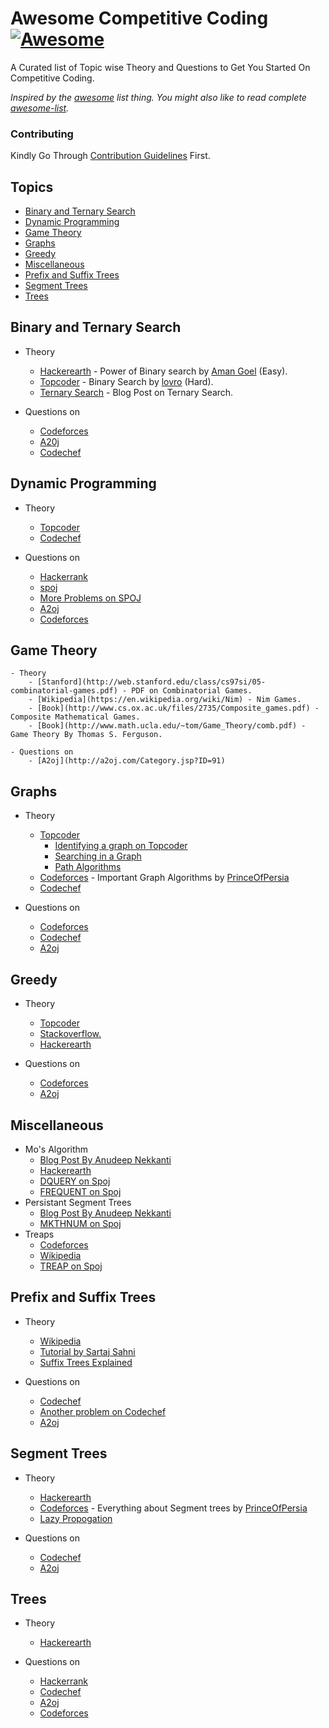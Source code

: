 # Awesome Competitive Coding [![Awesome](https://cdn.rawgit.com/sindresorhus/awesome/d7305f38d29fed78fa85652e3a63e154dd8e8829/media/badge.svg)](https://github.com/sindresorhus/awesome)

A Curated list of Topic wise Theory and Questions to Get You Started On Competitive Coding.

*Inspired by the [awesome](https://github.com/sindresorhus/awesome) list thing. You might also like to read complete [awesome-list](https://github.com/sindresorhus/awesome).*

### Contributing
Kindly Go Through [Contribution Guidelines](https://github.com/hkirat/awesome-competitive-coding/blob/master/CONTRIBUTING.md) First.

Topics
---
 - [Binary and Ternary Search](#binary-and-ternary-search)
 - [Dynamic Programming](#dynamic-programming)
 - [Game Theory](#game-theory)
 - [Graphs](#graphs)
 - [Greedy](#greedy)
 - [Miscellaneous](#miscellaneous)
 - [Prefix and Suffix Trees](#prefix-and-suffix-trees)
 - [Segment Trees](#segment-trees)
 - [Trees](#trees)

Binary and Ternary Search
---
 - Theory

 	- [Hackerearth](https://www.hackerearth.com/notes/power-of-binary-search/) - Power of Binary search by [Aman Goel](https://www.hackerearth.com/users/amangoel.vsec/) (Easy).
 	- [Topcoder](https://www.topcoder.com/community/data-science/data-science-tutorials/binary-search/) - Binary Search by [lovro](https://www.topcoder.com/member-profile/lovro/) (Hard).
 	- [Ternary Search](http://rendon.x10.mx/ternary-search/) - Blog Post on Ternary Search.
 - Questions on

 	- [Codeforces](http://codeforces.com/problemset/tags/binary%20search)
 	- [A20j](http://a2oj.com/Category.jsp?ID=40)
 	- [Codechef](https://discuss.codechef.com/tags/binarysearch/)

Dynamic Programming
---

 - Theory

 	- [Topcoder](https://www.topcoder.com/community/data-science/data-science-tutorials/dynamic-programming-from-novice-to-advanced/)
 	- [Codechef](https://www.codechef.com/wiki/tutorial-dynamic-programming)

 - Questions on

 	- [Hackerrank](https://www.hackerrank.com/domains/algorithms/dynamic-programming)
 	- [spoj](http://problemclassifier.appspot.com/?keywords=dp)
 	- [More Problems on SPOJ](http://apps.topcoder.com/forums/;jsessionid=C684F032169B7439C8012AAB6BA2018C?module=Thread&threadID=674592)
 	- [A2oj](http://a2oj.com/Category.jsp?ID=33)
 	- [Codeforces](http://codeforces.com/problemset/tags/dp)

Game Theory
---

	- Theory
		- [Stanford](http://web.stanford.edu/class/cs97si/05-combinatorial-games.pdf) - PDF on Combinatorial Games.
		- [Wikipedia](https://en.wikipedia.org/wiki/Nim) - Nim Games.
		- [Book](http://www.cs.ox.ac.uk/files/2735/Composite_games.pdf) - Composite Mathematical Games.
		- [Book](http://www.math.ucla.edu/~tom/Game_Theory/comb.pdf) - Game Theory By Thomas S. Ferguson.

	- Questions on 
		- [A2oj](http://a2oj.com/Category.jsp?ID=91)

Graphs
---
 - Theory

 	- [Topcoder](https://topcoder.com)
 		- [Identifying a graph on Topcoder](https://www.topcoder.com/community/data-science/data-science-tutorials/introduction-to-graphs-and-their-data-structures-section-1/)
 		- [Searching in a Graph](https://www.topcoder.com/community/data-science/data-science-tutorials/introduction-to-graphs-and-their-data-structures-section-2/)
 		- [Path Algorithms](https://www.topcoder.com/community/data-science/data-science-tutorials/introduction-to-graphs-and-their-data-structures-section-3/)
 	- [Codeforces](http://codeforces.com/blog/entry/16221) - Important Graph Algorithms by [PrinceOfPersia](http://codeforces.com/profile/PrinceOfPersia)
 	- [Codechef](https://www.codechef.com/wiki/tutorial-graph-theory-part-1)
 - Questions on

 	- [Codeforces](http://codeforces.com/problemset/tags/graphs)
 	- [Codechef](https://discuss.codechef.com/tags/graph/)
 	- [A2oj](http://a2oj.com/Category.jsp?ID=13)

Greedy
---
 - Theory

  	- [Topcoder](https://www.topcoder.com/community/data-science/data-science-tutorials/greedy-is-good/)
  	- [Stackoverflow.](http://stackoverflow.com/questions/7887487/how-to-spot-a-greedy-algorithm)
  	- [Hackerearth](https://www.hackerearth.com/notes/greedy-algorithm/)
 - Questions on

  	- [Codeforces](http://codeforces.com/problemset/tags/greedy)
  	- [A2oj](http://a2oj.com/Category.jsp?ID=56)

Miscellaneous
---
 - Mo's Algorithm
 	- [Blog Post By Anudeep Nekkanti](http://blog.anudeep2011.com/mos-algorithm/)
 	- [Hackerearth](https://www.hackerearth.com/notes/mos-algorithm/)
 	- [DQUERY on Spoj](http://www.spoj.com/problems/DQUERY/en/)
 	- [FREQUENT on Spoj](http://www.spoj.com/problems/FREQUENT/)
 - Persistant Segment Trees
 	- [Blog Post By Anudeep Nekkanti](http://blog.anudeep2011.com/persistent-segment-trees-explained-with-spoj-problems/)
 	- [MKTHNUM on Spoj](http://www.spoj.com/problems/MKTHNUM/en/)
 - Treaps
 	- [Codeforces](http://codeforces.com/blog/entry/11148)
 	- [Wikipedia](https://en.wikipedia.org/wiki/Treap)
 	- [TREAP on Spoj](http://www.spoj.com/problems/TREAP/)

Prefix and Suffix Trees
---
 - Theory

 	- [Wikipedia](https://en.wikipedia.org/wiki/Trie)
 	- [Tutorial by Sartaj Sahni](http://marknelson.us/1996/08/01/suffix-trees/)
 	- [Suffix Trees Explained](http://marknelson.us/1996/08/01/suffix-trees/)
 - Questions on

 	- [Codechef](https://www.codechef.com/problems/TWSTR/)
 	- [Another problem on Codechef](https://www.codechef.com/SEPT13/problems/TMP01)
 	- [A2oj](http://a2oj.com/Category.jsp?ID=49)

Segment Trees
---
 - Theory

 	- [Hackerearth](https://www.hackerearth.com/notes/segment-trees-for-beginners/)
 	- [Codeforces](http://codeforces.com/blog/entry/15890) - Everything about Segment trees by [PrinceOfPersia](http://codeforces.com/profile/PrinceOfPersia)
 	- [Lazy Propogation](http://se7so.blogspot.in/2012/12/segment-trees-and-lazy-propagation.html)
 - Questions on

 	- [Codechef](https://discuss.codechef.com/tags/segment-tree/)
 	- [A2oj](http://a2oj.com/Category.jsp?ID=25)

Trees
---
 - Theory

 	- [Hackerearth](https://www.hackerearth.com/notes/trees/)
 - Questions on

 	- [Hackerrank](https://www.hackerrank.com/domains/data-structures/trees)
 	- [Codechef](https://discuss.codechef.com/tags/trees/)
 	- [A2oj](http://a2oj.com/Category.jsp?ID=89)
 	- [Codeforces](http://codeforces.com/problemset/tags/trees)
